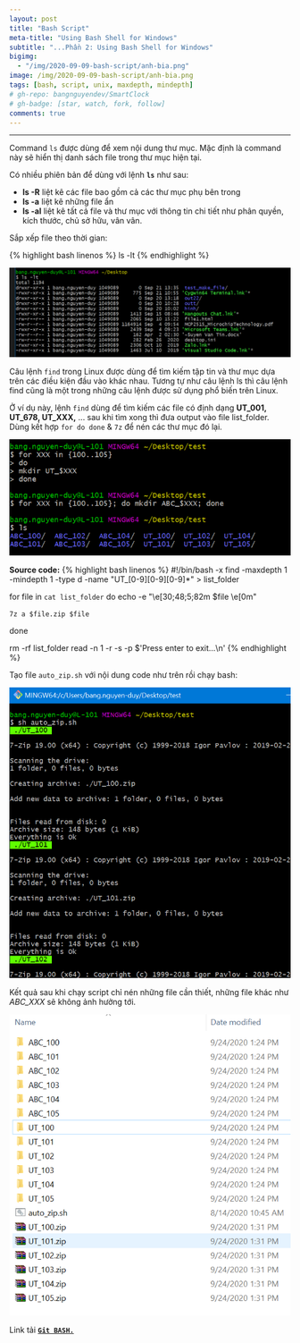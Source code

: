 ```yaml
---
layout: post
title: "Bash Script"
meta-title: "Using Bash Shell for Windows"
subtitle: "...Phần 2: Using Bash Shell for Windows"
bigimg:
  - "/img/2020-09-09-bash-script/anh-bia.png"
image: /img/2020-09-09-bash-script/anh-bia.png
tags: [bash, script, unix, maxdepth, mindepth]
# gh-repo: bangnguyendev/SmartClock
# gh-badge: [star, watch, fork, follow]
comments: true
---
```

----------------------------------------------------------------------------
Command `ls` được dùng để xem nội dung thư mục. Mặc định là command này sẽ hiển thị danh sách file trong thư mục hiện tại.

Có nhiều phiên bản để dùng với lệnh **`ls`** như sau:
-   **ls -R** liệt kê các file bao gồm cả các thư mục phụ bên trong
-   **ls -a** liệt kê những file ẩn
-   **ls -al** liệt kê tất cả file và thư mục với thông tin chi tiết như phân quyền, kích thước, chủ sở hữu, vân vân.

Sắp xếp file theo thời gian:

{% highlight bash linenos %}
ls -lt
{% endhighlight %}

<div class="post-img-post">
    <img src="/img/2020-09-09-bash-script-2/lenh_ls_lt.png">
</div>

Câu lệnh `find` trong Linux được dùng để tìm kiếm tập tin và thư mục dựa trên các điều kiện đầu vào khác nhau. Tương tự như câu lệnh ls thì câu lệnh find cũng là một trong những câu lệnh được sử dụng phổ biến trên Linux.

Ở ví dụ này, lệnh `find` dùng để tìm kiếm các file có định dạng **UT_001, UT_678, UT_XXX,** ... sau khi tìm xong thì đưa output vào file list_folder. Dùng kết hợp `for do done` & `7z` để nén các thư mục đó lại.
<div class="post-img-post">
    <img src="/img/2020-09-09-bash-script-2/tao_file_UT.png">
</div>

**Source code:**
{% highlight bash linenos %}
#!/bin/bash -x
find -maxdepth 1 -mindepth 1 -type d -name "UT_[0-9][0-9][0-9]*"  > list_folder

for file in `cat list_folder`
do
	echo -e "\e[30;48;5;82m $file \e[0m"

	7z a $file.zip $file

done 

rm -rf list_folder
read -n 1 -r -s -p $'Press enter to exit...\n'
{% endhighlight %}

Tạo file `auto_zip.sh` với nội dung code như trên rồi chạy bash:
<div class="post-img-post">
    <img src="/img/2020-09-09-bash-script-2/file_7z_bash.png">
</div>

Kết quả sau khi chạy script chỉ nén những file cần thiết, những file khác như *ABC_XXX* sẽ không ảnh hưởng tới. 
<div class="post-img-post">
    <img src="/img/2020-09-09-bash-script-2/output_7z.png">
</div>


Link tải [**`Git BASH.`**](https://git-scm.com/)

<svg viewBox="0 0 900 200">

  <!-- Symbol -->
  <symbol id="s-text">
    <text text-anchor="middle"
          x="50%" y="50%" dy=".35em">
      Hi, I'm Bang
    </text>
  </symbol>  

  <!-- Duplicate symbols -->
  <use xlink:href="#s-text" class="text"
      ></use>
  <use xlink:href="#s-text" class="text"
      ></use>
  <use xlink:href="#s-text" class="text"
      ></use>
  <use xlink:href="#s-text" class="text"
      ></use>
  <use xlink:href="#s-text" class="text"
      ></use>
</svg>


